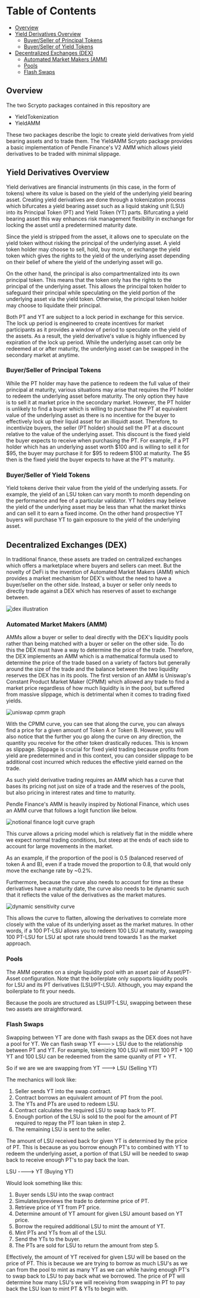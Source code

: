 # Table of Contents

- [Overview](#overview)
- [Yield Derivatives Overview](#yield-derivatives-overview)
  - [Buyer/Seller of Principal Tokens](#buyerseller-of-principal-tokens)
  - [Buyer/Seller of Yield Tokens](#buyerseller-of-yield-tokens)
- [Decentralized Exchanges (DEX)](#decentralized-exchanges-dex)
  - [Automated Market Makers (AMM)](#automated-market-makers-amm)
  - [Pools](#pools)
  - [Flash Swaps](#flash-swaps)

## Overview

The two Scrypto packages contained in this repository are

- YieldTokenization
- YieldAMM

These two packages describe the logic to create yield derivatives from yield bearing assets and to trade them. The YieldAMM Scrypto package provides a basic implementation of Pendle Finance's V2 AMM which allows yield derivatives to be traded with minimal slippage.

## Yield Derivatives Overview

Yield derivatives are financial instruments (in this case, in the form of tokens) where its value is based on the yield of the underlying yield bearing asset. Creating yield derivatives are done through a tokenization process which bifurcates a yield bearing asset such as a liquid staking unit (LSU) into its Principal Token (PT) and Yield Token (YT) parts. Bifurcating a yield bearing asset this way enhances risk management flexibility in exchange for locking the asset until a predetermined maturity date.

Since the yield is stripped from the asset, it allows one to speculate on the yield token without risking the principal of the underlying asset. A yield token holder may choose to sell, hold, buy more, or exchange the yield token which gives the rights to the yield of the underlying asset depending on their belief of where the yield of the underlying asset will go.

On the other hand, the principal is also compartmentalized into its own principal token. This means that the token only has the rights to the principal of the underlying asset. This allows the principal token holder to safeguard their principal while speculating on the yield portion of the underlying asset via the yield token. Otherwise, the principal token holder may choose to liquidate their principal.

Both PT and YT are subject to a lock period in exchange for this service. The lock up period is engineered to create incentives for market participants as it provides a window of period to speculate on the yield of the assets. As a result, the yield derivative's value is highly influenced by expiration of the lock up period. While the underlying asset can only be redeemed at or after maturity, the underlying asset can be swapped in the secondary market at anytime.

### Buyer/Seller of Principal Tokens

While the PT holder may have the patience to redeem the full value of their principal at maturity, various situations may arise that requires the PT holder to redeem the underlying asset before maturity. The only option they have is to sell it at market price in the secondary market. However, the PT holder is unlikely to find a buyer which is willing to purchase the PT at equivalent value of the underlying asset as there is no incentive for the buyer to effectively lock up their liquid asset for an illiquidt asset. Therefore, to incentivize buyers, the seller (PT holder) should sell the PT at a discount relative to the value of the underlying asset. This discount is the fixed yield the buyer expects to receive when purchasing the PT. For example, if a PT holder which has an underlying asset worth $100 and is willing to sell it for $95, the buyer may purchase it for $95 to redeem $100 at maturity. The $5 then is the fixed yield the buyer expects to have at the PT's maturity.

### Buyer/Seller of Yield Tokens

Yield tokens derive their value from the yield of the underlying assets. For example, the yield of an LSU token can vary month to month depending on the performance and fee of a particular validator. YT holders may believe the yield of the underlying asset may be less than what the market thinks and can sell it to earn a fixed income. On the other hand prospective YT buyers will purchase YT to gain exposure to the yield of the underlying asset.

## Decentralized Exchanges (DEX)

In traditional finance, these assets are traded on centralized exchanges which offers a marketplace where buyers and sellers can meet. But the novelty of DeFi is the invention of Automated Market Makers (AMM) which provides a market mechanism for DEX's without the need to have a buyer/seller on the other side. Instead, a buyer or seller only needs to directly trade against a DEX which has reserves of asset to exchange between.

![dex illustration](./images/dex.png)

### Automated Market Makers (AMM)

AMMs allow a buyer or seller to deal directly with the DEX's liquidity pools rather than being matched with a buyer or seller on the other side. To do this the DEX must have a way to determine the price of the trade. Therefore, the DEX implements an AMM which is a mathematical formula used to determine the price of the trade based on a variety of factors but generally around the size of the trade and the balance between the two liquidity reserves the DEX has in its pools. The first version of an AMM is Uniswap's Constant Product Market Maker (CPMM) which allowed any trade to find a market price regardless of how much liquidity is in the pool, but suffered from massive slippage, which is detrimental when it comes to trading fixed yields.

![uniswap cpmm graph](./images/uniswap_cpmm.png)

With the CPMM curve, you can see that along the curve, you can always find a price for a given amount of Token A or Token B. However, you will also notice that the further you go along the curve on any direction, the quantity you receive for the other token drastically reduces. This is known as slippage. Slippage is crucial for fixed yield trading because profits from yield are predetermined and in this context, you can consider slippage to be additional cost incurred which reduces the effective yield earned on the trade.

As such yield derivative trading requires an AMM which has a curve that bases its pricing not just on size of a trade and the reserves of the pools, but also pricing in interest rates and time to maturity.

Pendle Finance's AMM is heavily inspired by Notional Finance, which uses an AMM curve that follows a logit function like below.

![notional finance logit curve graph](./images/logit_curve.png)

This curve allows a pricing model which is relatively flat in the middle where we expect normal trading conditions, but steep at the ends of each side to account for large movements in the market.

As an example, if the proportion of the pool is 0.5 (balanced reserved of token A and B), even if a trade moved the proportion to 0.8, that would only move the exchange rate by ~0.2%.

Furthermore, because the curve also needs to account for time as these derivatives have a maturity date, the curve also needs to be dynamic such that it reflects the value of the derivatives as the market matures.

![dynamic sensitivity curve](./images/dynamic_sensitivity.avif)

This allows the curve to flatten, allowing the derivatives to correlate more closely with the value of its underlying asset as the market matures. In other words, if a 100 PT-LSU allows you to redeem 100 LSU at maturity, swapping 100 PT-LSU for LSU at spot rate should trend towards 1 as the market approach.

### Pools

The AMM operates on a single liquidity pool with an asset pair of Asset/PT-Asset configuration. Note that the boilerplate only supports liquidity pools for LSU and its PT derivatives (LSU/PT-LSU). Although, you may expand the boilerplate to fit your needs.

Because the pools are structured as LSU/PT-LSU, swapping between these two assets are straightforward.

### Flash Swaps

Swapping between YT are done with flash swaps as the DEX does not have a pool for YT. We can flash swap YT <---> LSU due to the relationship between PT and YT. For example, tokenizing 100 LSU will mint 100 PT + 100 YT and 100 LSU can be redeemed from the same quanity of PT + YT.

So if we are we are swapping from YT ---> LSU (Selling YT)

The mechanics will look like:

1.  Seller sends YT into the swap contract.
2.  Contract borrows an equivalent amount of PT from the pool.
3.  The YTs and PTs are used to redeem LSU.
4.  Contract calculates the required LSU to swap back to PT.
5.  Enough portion of the LSU is sold to the pool for the amount of PT required to repay the PT loan taken in step 2.
6.  The remaining LSU is sent to the seller.

The amount of LSU received back for given YT is determined by the price of PT. This is because as you borrow enough PT's to combined with YT to redeem the underlying asset, a portion of that LSU will be needed to swap back to receive enough PT's to pay back the loan.

LSU ----> YT (Buying YT)

Would look something like this:

1. Buyer sends LSU into the swap contract
2. Simulates/previews the trade to determine price of PT.
3. Retrieve price of YT from PT price.
4. Determine amount of YT amount for given LSU amount based on YT price.
5. Borrow the required additional LSU to mint the amount of YT.
6. Mint PTs and YTs from all of the LSU.
7. Send the YTs to the buyer.
8. The PTs are sold for LSU to return the amount from step 5.

Effectively, the amount of YT received for given LSU will be based on the price of PT. This is because we are trying to borrow as much LSU's as we can from the pool to mint as many YT as we can while having enough PT's to swap back to LSU to pay back what we borrowed. The price of PT will determine how many LSU's we will receiving from swapping in PT to pay back the LSU loan to mint PT & YTs to begin with.
